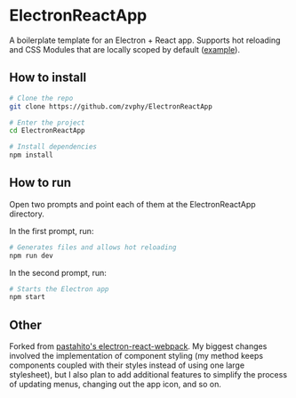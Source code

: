 # ElectronReactApp

A boilerplate template for an Electron + React app. Supports hot reloading and CSS Modules that are locally scoped by default ([example](https://github.com/zvphy/ElectronReactApp/tree/master/app/src/components/Link)).

## How to install

```bash
# Clone the repo
git clone https://github.com/zvphy/ElectronReactApp

# Enter the project
cd ElectronReactApp

# Install dependencies
npm install
```

## How to run

Open two prompts and point each of them at the ElectronReactApp directory.

In the first prompt, run:

```bash
# Generates files and allows hot reloading
npm run dev
```

In the second prompt, run:

```bash
# Starts the Electron app
npm start
```

## Other

Forked from [pastahito's electron-react-webpack](https://github.com/pastahito/electron-react-webpack). My biggest changes involved the implementation of component styling (my method keeps components coupled with their styles instead of using one large stylesheet), but I also plan to add additional features to simplify the process of updating menus, changing out the app icon, and so on.